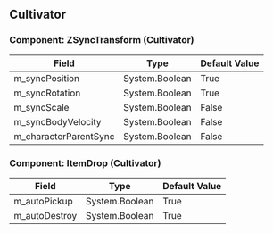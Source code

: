## Cultivator

### Component: ZSyncTransform (Cultivator)

|Field|Type|Default Value|
|-----|----|-------------|
|m_syncPosition|System.Boolean|True|
|m_syncRotation|System.Boolean|True|
|m_syncScale|System.Boolean|False|
|m_syncBodyVelocity|System.Boolean|False|
|m_characterParentSync|System.Boolean|False|

### Component: ItemDrop (Cultivator)

|Field|Type|Default Value|
|-----|----|-------------|
|m_autoPickup|System.Boolean|True|
|m_autoDestroy|System.Boolean|True|

